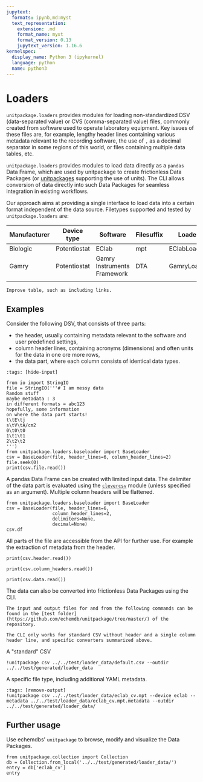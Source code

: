 ```yaml
---
jupytext:
  formats: ipynb,md:myst
  text_representation:
    extension: .md
    format_name: myst
    format_version: 0.13
    jupytext_version: 1.16.6
kernelspec:
  display_name: Python 3 (ipykernel)
  language: python
  name: python3
---
```


# Loaders

`unitpackage.loaders` provides modules for loading non-standardized DSV (data-separated value) or CVS (comma-separated value) files, commonly created from software used to operate laboratory equipment.
Key issues of these files are, for example, lengthy header lines containing various metadata relevant to the recording software,
the use of `,` as a decimal separator in some regions of this world,
or files containing multiple data tables, etc.

`unitpackage.loaders` provides modules to load data directly as a `pandas` Data Frame, which are used by unitpackage to create frictionless Data Packages (or [unitpackages](https://github.com/echemdb/) supporting the use of units).
The CLI allows conversion of data directly into such Data Packages for seamless integration in existing workflows.

Our approach aims at providing a single interface to load data into a certain format independent of the data source.
Filetypes supported and tested by `unitpackage.loaders` are:

| Manufacturer | Device type  | Software                    | Filesuffix | Loader      | device |
|--------------|--------------|-----------------------------|------------|-------------|--------|
| Biologic     | Potentiostat | EClab                       | mpt        | EClabLoader | eclab  |
| Gamry        | Potentiostat | Gamry Instruments Framework | DTA        | GamryLoader | gamry  |
|              |              |                             |            |             |        |

```{todo}
Improve table, such as including links.
```

## Examples

Consider the following DSV, that consists of three parts:

* the header, usually containing metadata relevant to the software and user predefined settings,
* column header lines, containing acronyms (dimensions) and often units for the data in one ore more rows,
* the data part, where each column consists of identical data types.

```{code-cell} ipython3
:tags: [hide-input]

from io import StringIO
file = StringIO('''# I am messy data
Random stuff
maybe metadata : 3
in different formats = abc123
hopefully, some information
on where the data part starts!
t\tE\tj
s\tV\tA/cm2
0\t0\t0
1\t1\t1
2\t2\t2
''')
from unitpackage.loaders.baseloader import BaseLoader
csv = BaseLoader(file, header_lines=6, column_header_lines=2)
file.seek(0)
print(csv.file.read())
```

A pandas Data Frame can be created with limited input data.
The delimiter of the data part is evaluated using the [`clevercsv`](https://clevercsv.readthedocs.io/en/latest/index.html) module (unless specified as an argument).
Multiple column headers will be flattened.

```{code-cell} ipython3
from unitpackage.loaders.baseloader import BaseLoader
csv = BaseLoader(file, header_lines=6,
                 column_header_lines=2,
                 delimiters=None,
                 decimal=None)
csv.df
```

All parts of the file are accessible from the API for further use. For example the extraction of metadata from the header.

```{code-cell} ipython3
print(csv.header.read())
```

```{code-cell} ipython3
print(csv.column_headers.read())
```

```{code-cell} ipython3
print(csv.data.read())
```

The data can also be converted into frictionless Data Packages using the CLI.

```{note}
The input and output files for and from the following commands can be found in the [test folder](https://github.com/echemdb/unitpackage/tree/master/) of the repository.

The CLI only works for standard CSV without header and a single column header line, and specific converters summarized above.
```

A "standard" CSV

```{code-cell} ipython3
!unitpackage csv ../../test/loader_data/default.csv --outdir ../../test/generated/loader_data
```

A specific file type, including additional YAML metadata.

```{code-cell} ipython3
:tags: [remove-output]
!unitpackage csv ../../test/loader_data/eclab_cv.mpt --device eclab --metadata ../../test/loader_data/eclab_cv.mpt.metadata --outdir ../../test/generated/loader_data/
```

## Further usage

Use echemdbs' `unitpackage` to browse, modify and visualize the Data Packages.

```{code-cell} ipython3
from unitpackage.collection import Collection
db = Collection.from_local('../../test/generated/loader_data/')
entry = db['eclab_cv']
entry
```
